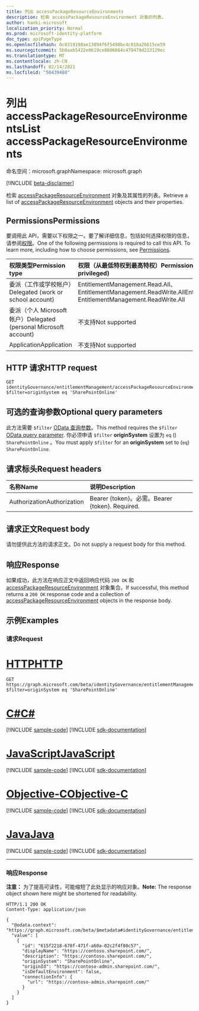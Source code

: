 ```yaml
---
title: 列出 accessPackageResourceEnvironments
description: 检索 accessPackageResourceEnvironment 对象的列表。
author: hanki-microsoft
localization_priority: Normal
ms.prod: microsoft-identity-platform
doc_type: apiPageType
ms.openlocfilehash: 0c8319198ae13894f6f5498bc4c018a26615ce59
ms.sourcegitcommit: 5b0aab5422e0619ce8806664c479479d223129ec
ms.translationtype: MT
ms.contentlocale: zh-CN
ms.lasthandoff: 02/14/2021
ms.locfileid: "50439488"
---
```

# <a name="list-accesspackageresourceenvironments"></a><span data-ttu-id="0393e-103">列出 accessPackageResourceEnvironments</span><span class="sxs-lookup"><span data-stu-id="0393e-103">List accessPackageResourceEnvironments</span></span>
<span data-ttu-id="0393e-104">命名空间：microsoft.graph</span><span class="sxs-lookup"><span data-stu-id="0393e-104">Namespace: microsoft.graph</span></span>

[!INCLUDE [beta-disclaimer](../../includes/beta-disclaimer.md)]

<span data-ttu-id="0393e-105">检索 [accessPackageResourceEnvironment](../resources/accesspackageresourceenvironment.md) 对象及其属性的列表。</span><span class="sxs-lookup"><span data-stu-id="0393e-105">Retrieve a list of [accessPackageResourceEnvironment](../resources/accesspackageresourceenvironment.md) objects and their properties.</span></span>

## <a name="permissions"></a><span data-ttu-id="0393e-106">Permissions</span><span class="sxs-lookup"><span data-stu-id="0393e-106">Permissions</span></span>
<span data-ttu-id="0393e-p101">要调用此 API，需要以下权限之一。要了解详细信息，包括如何选择权限的信息，请参阅[权限](/graph/permissions-reference)。</span><span class="sxs-lookup"><span data-stu-id="0393e-p101">One of the following permissions is required to call this API. To learn more, including how to choose permissions, see [Permissions](/graph/permissions-reference).</span></span>

|<span data-ttu-id="0393e-109">权限类型</span><span class="sxs-lookup"><span data-stu-id="0393e-109">Permission type</span></span>|<span data-ttu-id="0393e-110">权限（从最低特权到最高特权）</span><span class="sxs-lookup"><span data-stu-id="0393e-110">Permissions (from least to most privileged)</span></span>|
|:---|:---|
|<span data-ttu-id="0393e-111">委派（工作或学校帐户）</span><span class="sxs-lookup"><span data-stu-id="0393e-111">Delegated (work or school account)</span></span>|<span data-ttu-id="0393e-112">EntitlementManagement.Read.All、EntitlementManagement.ReadWrite.All</span><span class="sxs-lookup"><span data-stu-id="0393e-112">EntitlementManagement.Read.All, EntitlementManagement.ReadWrite.All</span></span>|
|<span data-ttu-id="0393e-113">委派（个人 Microsoft 帐户）</span><span class="sxs-lookup"><span data-stu-id="0393e-113">Delegated (personal Microsoft account)</span></span>|<span data-ttu-id="0393e-114">不支持</span><span class="sxs-lookup"><span data-stu-id="0393e-114">Not supported</span></span>|
|<span data-ttu-id="0393e-115">Application</span><span class="sxs-lookup"><span data-stu-id="0393e-115">Application</span></span>|<span data-ttu-id="0393e-116">不支持</span><span class="sxs-lookup"><span data-stu-id="0393e-116">Not supported</span></span>|

## <a name="http-request"></a><span data-ttu-id="0393e-117">HTTP 请求</span><span class="sxs-lookup"><span data-stu-id="0393e-117">HTTP request</span></span>

<!-- {
  "blockType": "ignored"
}
-->
``` http
GET identityGovernance/entitlementManagement/accessPackageResourceEnvironments?$filter=originSystem eq 'SharePointOnline'
```

## <a name="optional-query-parameters"></a><span data-ttu-id="0393e-118">可选的查询参数</span><span class="sxs-lookup"><span data-stu-id="0393e-118">Optional query parameters</span></span>
<span data-ttu-id="0393e-119">此方法需要 `$filter` [OData 查询参数](/graph/query-parameters)。</span><span class="sxs-lookup"><span data-stu-id="0393e-119">This method requires the `$filter` [OData query parameter](/graph/query-parameters).</span></span> <span data-ttu-id="0393e-120">你必须申请 `$filter` **originSystem** 设置为 `eq` () `SharePointOnline` 。</span><span class="sxs-lookup"><span data-stu-id="0393e-120">You must apply `$filter` for an **originSystem** set to (`eq`) `SharePointOnline`.</span></span>

## <a name="request-headers"></a><span data-ttu-id="0393e-121">请求标头</span><span class="sxs-lookup"><span data-stu-id="0393e-121">Request headers</span></span>
|<span data-ttu-id="0393e-122">名称</span><span class="sxs-lookup"><span data-stu-id="0393e-122">Name</span></span>|<span data-ttu-id="0393e-123">说明</span><span class="sxs-lookup"><span data-stu-id="0393e-123">Description</span></span>|
|:---|:---|
|<span data-ttu-id="0393e-124">Authorization</span><span class="sxs-lookup"><span data-stu-id="0393e-124">Authorization</span></span>|<span data-ttu-id="0393e-p103">Bearer {token}。必需。</span><span class="sxs-lookup"><span data-stu-id="0393e-p103">Bearer {token}. Required.</span></span>|

## <a name="request-body"></a><span data-ttu-id="0393e-127">请求正文</span><span class="sxs-lookup"><span data-stu-id="0393e-127">Request body</span></span>
<span data-ttu-id="0393e-128">请勿提供此方法的请求正文。</span><span class="sxs-lookup"><span data-stu-id="0393e-128">Do not supply a request body for this method.</span></span>

## <a name="response"></a><span data-ttu-id="0393e-129">响应</span><span class="sxs-lookup"><span data-stu-id="0393e-129">Response</span></span>

<span data-ttu-id="0393e-130">如果成功，此方法在响应正文中返回响应代码 `200 OK` 和 [accessPackageResourceEnvironment](../resources/accesspackageresourceenvironment.md) 对象集合。</span><span class="sxs-lookup"><span data-stu-id="0393e-130">If successful, this method returns a `200 OK` response code and a collection of [accessPackageResourceEnvironment](../resources/accesspackageresourceenvironment.md) objects in the response body.</span></span>

## <a name="examples"></a><span data-ttu-id="0393e-131">示例</span><span class="sxs-lookup"><span data-stu-id="0393e-131">Examples</span></span>

### <a name="request"></a><span data-ttu-id="0393e-132">请求</span><span class="sxs-lookup"><span data-stu-id="0393e-132">Request</span></span>

# <a name="http"></a>[<span data-ttu-id="0393e-133">HTTP</span><span class="sxs-lookup"><span data-stu-id="0393e-133">HTTP</span></span>](#tab/http)
<!-- {
  "blockType": "request",
  "name": "list_accesspackageresourceenvironment"
}
-->
``` http
GET https://graph.microsoft.com/beta/identityGovernance/entitlementManagement/accessPackageResourceEnvironments?$filter=originSystem eq 'SharePointOnline'
```
# <a name="c"></a>[<span data-ttu-id="0393e-134">C#</span><span class="sxs-lookup"><span data-stu-id="0393e-134">C#</span></span>](#tab/csharp)
[!INCLUDE [sample-code](../includes/snippets/csharp/list-accesspackageresourceenvironment-csharp-snippets.md)]
[!INCLUDE [sdk-documentation](../includes/snippets/snippets-sdk-documentation-link.md)]

# <a name="javascript"></a>[<span data-ttu-id="0393e-135">JavaScript</span><span class="sxs-lookup"><span data-stu-id="0393e-135">JavaScript</span></span>](#tab/javascript)
[!INCLUDE [sample-code](../includes/snippets/javascript/list-accesspackageresourceenvironment-javascript-snippets.md)]
[!INCLUDE [sdk-documentation](../includes/snippets/snippets-sdk-documentation-link.md)]

# <a name="objective-c"></a>[<span data-ttu-id="0393e-136">Objective-C</span><span class="sxs-lookup"><span data-stu-id="0393e-136">Objective-C</span></span>](#tab/objc)
[!INCLUDE [sample-code](../includes/snippets/objc/list-accesspackageresourceenvironment-objc-snippets.md)]
[!INCLUDE [sdk-documentation](../includes/snippets/snippets-sdk-documentation-link.md)]

# <a name="java"></a>[<span data-ttu-id="0393e-137">Java</span><span class="sxs-lookup"><span data-stu-id="0393e-137">Java</span></span>](#tab/java)
[!INCLUDE [sample-code](../includes/snippets/java/list-accesspackageresourceenvironment-java-snippets.md)]
[!INCLUDE [sdk-documentation](../includes/snippets/snippets-sdk-documentation-link.md)]

---



### <a name="response"></a><span data-ttu-id="0393e-138">响应</span><span class="sxs-lookup"><span data-stu-id="0393e-138">Response</span></span>
<span data-ttu-id="0393e-139">**注意：** 为了提高可读性，可能缩短了此处显示的响应对象。</span><span class="sxs-lookup"><span data-stu-id="0393e-139">**Note:** The response object shown here might be shortened for readability.</span></span>
<!-- {
  "blockType": "response",
  "truncated": true,
  "@odata.type": "Collection(microsoft.graph.accessPackageResourceEnvironment)"
}
-->
``` http
HTTP/1.1 200 OK
Content-Type: application/json

{
  "@odata.context": "https://graph.microsoft.com/beta/$metadata#identityGovernance/entitlementManagement/accessPackageResourceEnvironments",
  "value": [
    {
      "id": "615f2218-678f-471f-a60a-02c2f4f80c57",
      "displayName": "https://contoso.sharepoint.com/",
      "description": "https://contoso.sharepoint.com/",
      "originSystem": "SharePointOnline",
      "originId": "https://contoso-admin.sharepoint.com/",
      "isDefaultEnvironment": false,
      "connectionInfo": {
        "url": "https://contoso-admin.sharepoint.com/"
      }
    }
  ]
}
```

